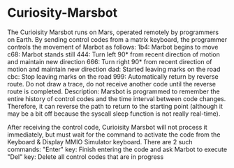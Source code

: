 # Curiosity-Marsbot
The Curioisity Marsbot runs on Mars, operated remotely by programmers on Earth. By sending control codes from a matrix keyboard, the programmer controls the movement of Marbot as follows:
1b4: Marbot begins to move
c68: Marbot stands still
444: Turn left 90* from recent direction of motion and maintain new direction
666: Turn right 90* from recent direction of motion and maintain new direction
dad: Started leaving marks on the road
cbc: Stop leaving marks on the road
999: Automatically return by reverse route. Do not draw a trace, do not receive another code until the reverse route is completed.
Description: Marsbot is programmed to remember the entire history of control codes and the time interval between code changes. Therefore, it can reverse the path to return to the starting point (although it may be a bit off because the syscall sleep function is not really real-time).

After receiving the control code, Curioisity Marsbot will not process it immediately, but must wait for the command to activate the code from the Keyboard & Display MMIO Simulator keyboard. There are 2 such commands:
"Enter" key: Finish entering the code and ask Marbot to execute
"Del" key: Delete all control codes that are in progress
